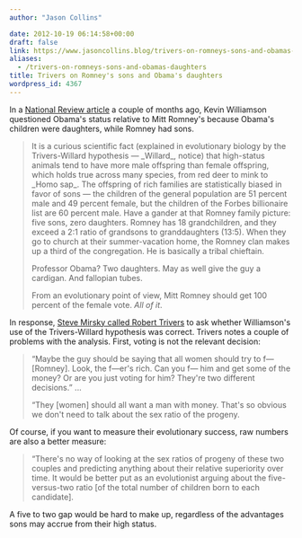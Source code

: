 ```yaml
---
author: "Jason Collins"

date: 2012-10-19 06:14:58+00:00
draft: false
link: https://www.jasoncollins.blog/trivers-on-romneys-sons-and-obamas-daughters/
aliases:
  - /trivers-on-romneys-sons-and-obamas-daughters
title: Trivers on Romney's sons and Obama's daughters
wordpress_id: 4367
---
```


In a [National Review article](https://www.nationalreview.com/nrd/articles/313504/boss) a couple of months ago, Kevin Williamson questioned Obama's status relative to Mitt Romney's because Obama's children were daughters, while Romney had sons.



<blockquote>It is a curious scientific fact (explained in evolutionary biology by the Trivers-Willard hypothesis — _Willard_, notice) that high-status animals tend to have more male offspring than female offspring, which holds true across many species, from red deer to mink to _Homo sap_. The offspring of rich families are statistically biased in favor of sons — the children of the general population are 51 percent male and 49 percent female, but the children of the Forbes billionaire list are 60 percent male. Have a gander at that Romney family picture: five sons, zero daughters. Romney has 18 grandchildren, and they exceed a 2:1 ratio of grandsons to granddaughters (13:5). When they go to church at their summer-vacation home, the Romney clan makes up a third of the congregation. He is basically a tribal chieftain.

Professor Obama? Two daughters. May as well give the guy a cardigan. And fallopian tubes.

From an evolutionary point of view, Mitt Romney should get 100 percent of the female vote. _All of it_.</blockquote>



In response, [Steve Mirsky called Robert Trivers](http://www.scientificamerican.com/article.cfm?id=misadventures-in-evolutionary-political-theory) to ask whether Williamson's use of the Trivers-Willard hypothesis was correct. Trivers notes a couple of problems with the analysis. First, voting is not the relevant decision:


<blockquote>“Maybe the guy should be saying that all women should try to f— [Romney]. Look, the f—er's rich. Can you f— him and get some of the money? Or are you just voting for him? They're two different decisions.” ...

“They [women] should all want a man with money. That's so obvious we don't need to talk about the sex ratio of the progeny.</blockquote>



Of course, if you want to measure their evolutionary success, raw numbers are also a better measure:



<blockquote>“There's no way of looking at the sex ratios of progeny of these two couples and predicting anything about their relative superiority over time. It would be better put as an evolutionist arguing about the five-versus-two ratio [of the total number of children born to each candidate].</blockquote>



A five to two gap would be hard to make up, regardless of the advantages sons may accrue from their high status.

